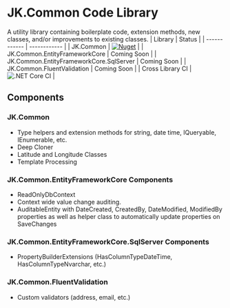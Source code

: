 # JK.Common Code Library

A utility library containing boilerplate code, extension methods, new classes, and/or improvements to existing classes.
| Library | Status |
| ------------ | ------------ |
| JK.Common | [![Nuget](https://img.shields.io/nuget/v/JK.Common.svg)](https://www.nuget.org/packages/JK.Common/) |
| JK.Common.EntityFrameworkCore  | Coming Soon  |
| JK.Common.EntityFrameworkCore.SqlServer  | Coming Soon  |
| JK.Common.FluentValidation  | Coming Soon  |
| Cross Library CI | ![.NET Core CI](https://github.com/jeremyknight-me/JK.Common/workflows/.NET%20Core%20CI/badge.svg) |

## Components

### JK.Common

 - Type helpers and extension methods for string, date time, IQueryable, IEnumerable, etc.
 - Deep Cloner
 - Latitude and Longitude Classes
 - Template Processing

### JK.Common.EntityFrameworkCore Components

 - ReadOnlyDbContext 
 - Context wide value change auditing. 
 - AuditableEntity with DateCreated, CreatedBy, DateModified, ModifiedBy properties as well as helper class to automatically update properties on SaveChanges

### JK.Common.EntityFrameworkCore.SqlServer Components

 - PropertyBuilderExtensions (HasColumnTypeDateTime, HasColumnTypeNvarchar, etc.)

### JK.Common.FluentValidation

 - Custom validators (address, email, etc.)
